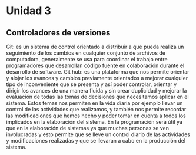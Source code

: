 # Unidad 3

## Controladores de versiones
Git: es un sistema de control orientado a distribuir a que pueda realiza un seguimiento de los cambios en cualquier conjunto de archivos de computadora, generalmente se usa para coordinar el trabajo entre programadores que desarrollan código fuente en colaboración durante el desarrollo de software.
Git hub: es una plataforma que nos permite orientar y alojar los avances y cambios previamente orientados a mejorar cualquier tipo de inconveniente que se presenta y así poder controlar, orientar y dirigir los avances de una manera fluida y sin crear duplicidad y mejorar la evaluación de todas las tomas de decisiones que necesitamos aplicar en el sistema. 
Estos temas nos permiten en la vida diaria por ejemplo llevar un control de las actividades que realizamos, y también nos permite recordar las modificaciones que hemos hecho y poder tomar en cuenta a todos los implicados en la elaboración del sistema. 
En la programación será útil ya que en la elaboración de sistemas ya que muchas personas se ven involucradas y esto permite que se lleve un control diario de las actividades y modificaciones realizadas y que se llevaran a cabo en la producción del sistema. 

